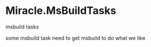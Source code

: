 Miracle.MsBuildTasks
====================

msbuild tasks

some msbuild task need to get msbuild to do what we like
